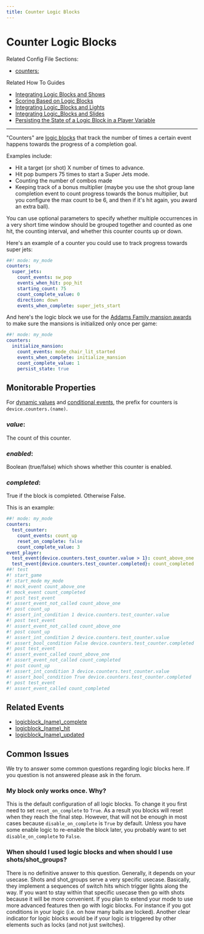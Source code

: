 ```yaml
---
title: Counter Logic Blocks
---
```


# Counter Logic Blocks


Related Config File Sections:

* [counters:](../../config/counters.md)

Related How To Guides

* [Integrating Logic Blocks and Shows](integrating_logic_blocks_and_shows.md)
* [Scoring Based on Logic Blocks](scoring_based_on_logic_blocks.md)
* [Integrating Logic_Blocks and Lights](integrating_logic_blocks_and_lights.md)
* [Integrating Logic_Blocks and Slides](integrating_logic_block_and_slides.md)
* [Persisting the State of a Logic Block in a Player Variable](persisting_state_in_a_player_variable.md)

-------------

"Counters" are
[logic blocks](index.md) that track the number of times a certain event happens
towards the progress of a completion goal.

Examples include:

* Hit a target (or shot) X number of times to advance.
* Hit pop bumpers 75 times to start a Super Jets mode.
* Counting the number of combos made
* Keeping track of a bonus multiplier (maybe you use the shot group
    lane completion event to count progress towards the bonus
    multiplier, but you configure the max count to be 6, and then if
    it's hit again, you award an extra ball).

You can use optional parameters to specify whether multiple occurrences
in a very short time window should be grouped together and counted as
one hit, the counting interval, and whether this counter counts up or
down.

Here's an example of a counter you could use to track progress towards
super jets:

``` yaml
##! mode: my_mode
counters:
  super_jets:
    count_events: sw_pop
    events_when_hit: pop_hit
    starting_count: 75
    count_complete_value: 0
    direction: down
    events_when_complete: super_jets_start
```

And here's the logic block we use for the
[Addams Family mansion awards](../../cookbook/TAF_mansion_awards.md) to make sure the mansions is initialized only once per game:

``` yaml
##! mode: my_mode
counters:
  initialize_mansion:
    count_events: mode_chair_lit_started
    events_when_complete: initialize_mansion
    count_complete_value: 1
    persist_state: true
```

## Monitorable Properties

For
[dynamic values](../../config/instructions/dynamic_values.md) and
[conditional events](../../events/overview/conditional.md), the prefix for counters is `device.counters.(name)`.

### *value*:

The count of this counter.

### *enabled*:

Boolean (true/false) which shows whether this counter is enabled.

### *completed*:

True if the block is completed. Otherwise False.

This is an example:

``` yaml
##! mode: my_mode
counters:
  test_counter:
    count_events: count_up
    reset_on_complete: false
    count_complete_value: 3
event_player:
  test_event{device.counters.test_counter.value > 1}: count_above_one
  test_event{device.counters.test_counter.completed}: count_completed
##! test
#! start_game
#! start_mode my_mode
#! mock_event count_above_one
#! mock_event count_completed
#! post test_event
#! assert_event_not_called count_above_one
#! post count_up
#! assert_int_condition 1 device.counters.test_counter.value
#! post test_event
#! assert_event_not_called count_above_one
#! post count_up
#! assert_int_condition 2 device.counters.test_counter.value
#! assert_bool_condition False device.counters.test_counter.completed
#! post test_event
#! assert_event_called count_above_one
#! assert_event_not_called count_completed
#! post count_up
#! assert_int_condition 3 device.counters.test_counter.value
#! assert_bool_condition True device.counters.test_counter.completed
#! post test_event
#! assert_event_called count_completed
```

## Related Events

* [logicblock_(name)_complete](../../events/logicblock_name_complete.md)
* [logicblock_(name)_hit](../../events/logicblock_name_hit.md)
* [logicblock_(name)_updated](../../events/logicblock_name_updated.md)

## Common Issues

We try to answer some common questions regarding logic blocks here. If
you question is not answered please ask in the forum.

### My block only works once. Why?

This is the default configuration of all logic blocks. To change it you
first need to set `reset_on_complete` to `True`. As a result you blocks
will reset when they reach the final step. However, that will not be
enough in most cases because `disable_on_complete` is `True` by default.
Unless you have some enable logic to re-enable the block later, you
probably want to set `disable_on_complete` to `False`.

### When should I used logic blocks and when should I use shots/shot_groups?

There is no definitive answer to this question. Generally, it depends on
your usecase. Shots and shot_groups serve a very specific usecase.
Basically, they implement a sequences of switch hits which trigger
lights along the way. If you want to stay within that specific usecase
then go with shots because it will be more convenient. If you plan to
extend your mode to use more advanced features then go with logic
blocks. For instance if you got conditions in your logic (i.e. on how
many balls are locked). Another clear indicator for logic blocks would
be if your logic is triggered by other elements such as locks (and not
just switches).
